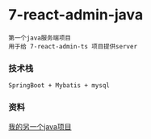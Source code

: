 # 7-react-admin-java 
`第一个java服务端项目`  
`用于给 7-react-admin-ts 项目提供server`  

### 技术栈
`SpringBoot + Mybatis + mysql`

### 资料
[我的另一个java项目](https://github.com/woow-wu7/7-community-java)
